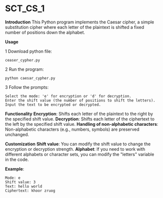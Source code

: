 # SCT_CS_1

**Introduction**
This Python program implements the Caesar cipher, a simple substitution cipher where each letter of the plaintext is shifted a fixed number of positions down the alphabet.

**Usage**

1 Download python file:
    
    ceaser_cypher.py

2 Run the program:

    python caesar_cypher.py

3 Follow the prompts:

    Select the mode: 'e' for encryption or 'd' for decryption.
    Enter the shift value (the number of positions to shift the letters).
    Input the text to be encrypted or decrypted.

**Functionality**
**Encryption**: Shifts each letter of the plaintext to the right by the specified shift value.
**Decryption**: Shifts each letter of the ciphertext to the left by the specified shift value.
**Handling of non-alphabetic characters**: Non-alphabetic characters (e.g., numbers, symbols) are preserved unchanged.

**Customization**
**Shift value**: You can modify the shift value to change the encryption or decryption strength.
**Alphabet**: If you need to work with different alphabets or character sets, you can modify the "letters" variable in the code.

**Example**:

    Mode: e
    Shift value: 3
    Text: hello world
    Ciphertext: khoor zruog
